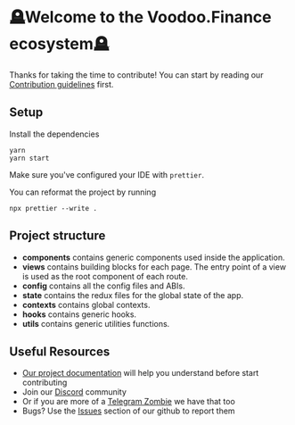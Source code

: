 # 🪦Welcome to the Voodoo.Finance ecosystem🪦

Thanks for taking the time to contribute!
You can start by reading our [Contribution guidelines](CONTRIBUTING.md) first.

## Setup

Install the dependencies

```shell
yarn
yarn start
```

Make sure you've configured your IDE with `prettier`.

You can reformat the project by running

```shell
npx prettier --write .
```

## Project structure

- **components** contains generic components used inside the application.
- **views** contains building blocks for each page. The entry point of a view is used as the root component of each route.
- **config** contains all the config files and ABIs.
- **state** contains the redux files for the global state of the app.
- **contexts** contains global contexts.
- **hooks** contains generic hooks.
- **utils** contains generic utilities functions.

## Useful Resources

- [Our project documentation](https://docs.voodoo.finance/) will help you understand before start contributing
- Join our [Discord](https://discord.gg/voodoofinance) community
- Or if you are more of a [Telegram Zombie](https://discord.gg/voodoofinance) we have that too
- Bugs? Use the [Issues](https://github.com/voodoofinance/voodoofinance-frontend/issues) section of our github to report them
